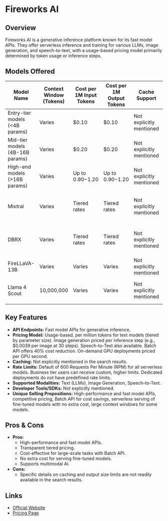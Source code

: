 # Fireworks AI

## Overview
Fireworks AI is a generative inference platform known for its fast model APIs. They offer serverless inference and training for various LLMs, image generation, and speech-to-text, with a usage-based pricing model primarily determined by token usage or inference steps.

## Models Offered
| Model Name | Context Window (Tokens) | Cost per 1M Input Tokens | Cost per 1M Output Tokens | Cache Support | Output Size Limit | Notes |
|---|---|---|---|---|---|---|
| Entry-tier models (<4B params) | Varies | $0.10 | $0.10 | Not explicitly mentioned | Not explicitly mentioned | |
| Mid-tier models (4B-16B params) | Varies | $0.20 | $0.20 | Not explicitly mentioned | Not explicitly mentioned | |
| High-end models (>16B params) | Varies | Up to $0.90-$1.20 | Up to $0.90-$1.20 | Not explicitly mentioned | Not explicitly mentioned | |
| Mixtral | Varies | Tiered rates | Tiered rates | Not explicitly mentioned | Not explicitly mentioned | Mixture of Experts (MoE) model. |
| DBRX | Varies | Tiered rates | Tiered rates | Not explicitly mentioned | Not explicitly mentioned | Mixture of Experts (MoE) model. |
| FireLLaVA-13B | Varies | Varies | Varies | Not explicitly mentioned | Not explicitly mentioned | |
| Llama 4 Scout | 10,000,000 | Varies | Varies | Not explicitly mentioned | Not explicitly mentioned | Industry-leading context window. |

## Key Features
*   **API Endpoints:** Fast model APIs for generative inference.
*   **Pricing Model:** Usage-based, per million tokens for text models (tiered by parameter size). Image generation priced per inference step (e.g., $0.0039 per image at 30 steps). Speech-to-Text also available. Batch API offers 40% cost reduction. On-demand GPU deployments priced per GPU second.
*   **Caching:** Not explicitly mentioned in the search results.
*   **Rate Limits:** Default of 600 Requests Per Minute (RPM) for all serverless models. Business tier users can receive custom, higher limits. Dedicated deployments do not have predefined rate limits.
*   **Supported Modalities:** Text (LLMs), Image Generation, Speech-to-Text.
*   **Developer Tools/SDKs:** Not explicitly mentioned.
*   **Unique Selling Propositions:** High-performance and fast model APIs, competitive pricing, Batch API for cost savings, serverless serving of fine-tuned models with no extra cost, large context windows for some models.

## Pros & Cons
*   **Pros:**
    *   High-performance and fast model APIs.
    *   Transparent tiered pricing.
    *   Cost-effective for large-scale tasks with Batch API.
    *   No extra cost for serving fine-tuned models.
    *   Supports multimodal AI.
*   **Cons:**
    *   Specific details on caching and output size limits are not readily available in the search results.

## Links
*   [Official Website](https://fireworks.ai/)
*   [Pricing Page](https://fireworks.ai/pricing)